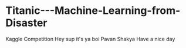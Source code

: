 # Titanic---Machine-Learning-from-Disaster
Kaggle Competition
Hey sup it's ya boi Pavan Shakya
Have a nice day
